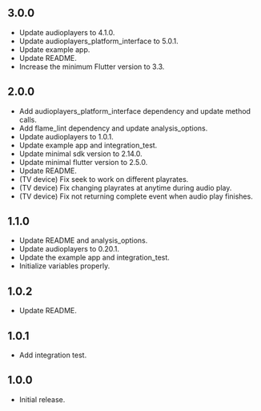 ## 3.0.0

* Update audioplayers to 4.1.0.
* Update audioplayers_platform_interface to 5.0.1.
* Update example app.
* Update README.
* Increase the minimum Flutter version to 3.3.

## 2.0.0

* Add audioplayers_platform_interface dependency and update method calls.
* Add flame_lint dependency and update analysis_options.
* Update audioplayers to 1.0.1.
* Update example app and integration_test.
* Update minimal sdk version to 2.14.0.
* Update minimal flutter version to 2.5.0.
* Update README.
* (TV device) Fix seek to work on different playrates.
* (TV device) Fix changing playrates at anytime during audio play.
* (TV device) Fix not returning complete event when audio play finishes.

## 1.1.0

* Update README and analysis_options.
* Update audioplayers to 0.20.1.
* Update the example app and integration_test.
* Initialize variables properly.

## 1.0.2

* Update README.

## 1.0.1

* Add integration test.

## 1.0.0

* Initial release.
